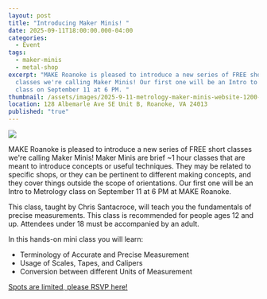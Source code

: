 ```yaml
---
layout: post
title: "Introducing Maker Minis! "
date: 2025-09-11T18:00:00.000-04:00
categories:
  - Event
tags:
  - maker-minis
  - metal-shop
excerpt: "MAKE Roanoke is pleased to introduce a new series of FREE short
  classes we're calling Maker Minis! Our first one will be an Intro to Metrology
  class on September 11 at 6 PM. "
thumbnail: /assets/images/2025-9-11-metrology-maker-minis-website-1200-x-300-px-2.png
location: 128 Albemarle Ave SE Unit B, Roanoke, VA 24013
published: "true"
---
```

![](/assets/images/2025-9-11-metrology-maker-minis-website-1200-x-300-px-2.png)

MAKE Roanoke is pleased to introduce a new series of FREE short classes we're calling Maker Minis! Maker Minis are brief ~1 hour classes that are meant to introduce concepts or useful techniques. They may be related to specific shops, or they can be pertinent to different making concepts, and they cover things outside the scope of orientations. Our first one will be an Intro to Metrology class on September 11 at 6 PM at MAKE Roanoke. 

This class, taught by Chris Santacroce, will teach you the fundamentals of precise measurements. This class is recommended for people ages 12 and up. Attendees under 18 must be accompanied by an adult.

In this hands-on mini class you will learn:

* Terminology of Accurate and Precise Measurement
* Usage of Scales, Tapes, and Calipers
* Conversion between different Units of Measurement

[Spots are limited, please RSVP here!](https://www.meetup.com/make-roanoke/events/310838134/?eventOrigin=group_events_list)
